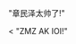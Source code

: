 <html lang="zh">
<head>    
<meta charset="UTF-8">    
   <title>章民泽很帅</title>
</head>
<body>
  <main>
    <p>"章民泽太帅了!"</p><
    <a herf="https://www.luogu.com.cn/paste/ecqdyqe3">"ZMZ AK IOI!"</a>
  </main>
</body>
</html>

